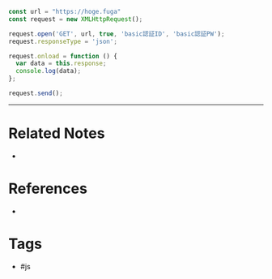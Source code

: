 ```js
const url = "https://hoge.fuga"
const request = new XMLHttpRequest();

request.open('GET', url, true, 'basic認証ID', 'basic認証PW');
request.responseType = 'json';

request.onload = function () {
  var data = this.response;
  console.log(data);
};

request.send();
```

---
# Related Notes
- 

# References
- 

# Tags
- #js